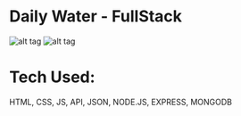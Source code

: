 # Daily Water - FullStack

![alt tag](https://i.imgur.com/HkhiQAj.png)
![alt tag](https://i.imgur.com/PWnH9ws.png)


# Tech Used:

 HTML, CSS, JS, API, JSON, NODE.JS, EXPRESS, MONGODB
